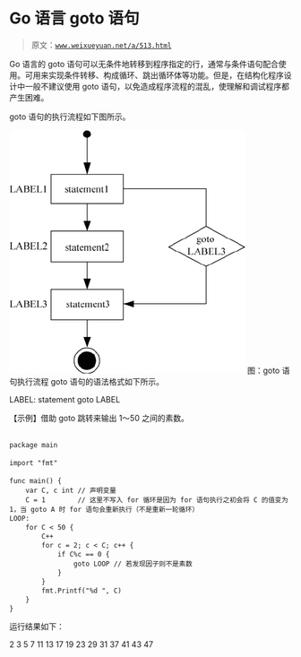 # Go 语言 goto 语句

> 原文：[`www.weixueyuan.net/a/513.html`](http://www.weixueyuan.net/a/513.html)

Go 语言的 goto 语句可以无条件地转移到程序指定的行，通常与条件语句配合使用。可用来实现条件转移、构成循环、跳出循环体等功能。但是，在结构化程序设计中一般不建议使用 goto 语句，以免造成程序流程的混乱，使理解和调试程序都产生困难。

goto 语句的执行流程如下图所示。

![goto 语句执行流程](img/4dea2714f51535b703f1f9257a6aedef.png)
图：goto 语句执行流程
goto 语句的语法格式如下所示。

LABEL: statement
goto LABEL

【示例】借助 goto 跳转来输出 1～50 之间的素数。

```

package main

import "fmt"

func main() {
    var C, c int // 声明变量
    C = 1        // 这里不写入 for 循环是因为 for 语句执行之初会将 C 的值变为 1，当 goto A 时 for 语句会重新执行（不是重新一轮循环）
LOOP:
    for C < 50 {
        C++
        for c = 2; c < C; c++ {
            if C%c == 0 {
                goto LOOP // 若发现因子则不是素数
            }
        }
        fmt.Printf("%d ", C)
    }
}
```

运行结果如下：

2 3 5 7 11 13 17 19 23 29 31 37 41 43 47